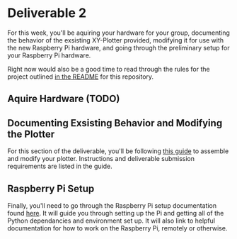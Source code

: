 # Deliverable 2

[//]: # (TODO: Ask herring what "Students make attendance sheet" means, if it's required in these deliverable instrutions)
For this week, you'll be aquiring your hardware for your group, documenting the behavior of the exsisting XY-Plotter provided, modifying it for use with the new Raspberry Pi hardware, and going through the preliminary setup for your Raspberry Pi hardware. 

Right now would also be a good time to read through the rules for the project outlined [in the README](../README.md) for this repository.

## Aquire Hardware (TODO)

[//]: # (TODO: Document aquiring hardware instructions when information becomes available)

## Documenting Exsisting Behavior and Modifying the Plotter

For this section of the deliverable, you'll be following [this guide](./setup/plotter_setup.md) to assemble and modify your plotter. Instructions and deliverable submission requirements are listed in the guide.

## Raspberry Pi Setup

Finally, you'll need to go through the Raspberry Pi setup documentation found [here](setup/pi_setup.md). It will guide you through setting up the Pi and getting all of the Python dependancies and environment set up. It will also link to helpful documentation for how to work on the Raspberry Pi, remotely or otherwise.